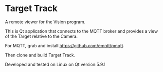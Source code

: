 # Target Track
A remote viewer for the Vision program.

This is Qt application that connects to the MQTT broker and provides a view of the Target relative to the Camera.

For MQTT, grab and install https://github.com/emqtt/qmqtt.

Then clone and build Target Track.

Developed and tested on Linux on Qt version 5.9.1


